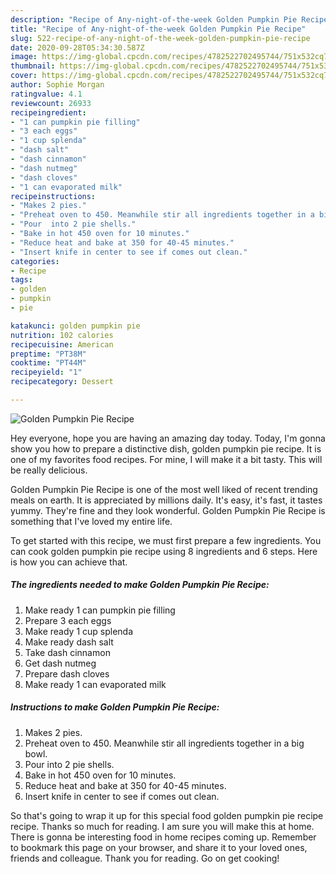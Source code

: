 ```yaml
---
description: "Recipe of Any-night-of-the-week Golden Pumpkin Pie Recipe"
title: "Recipe of Any-night-of-the-week Golden Pumpkin Pie Recipe"
slug: 522-recipe-of-any-night-of-the-week-golden-pumpkin-pie-recipe
date: 2020-09-28T05:34:30.587Z
image: https://img-global.cpcdn.com/recipes/4782522702495744/751x532cq70/golden-pumpkin-pie-recipe-recipe-main-photo.jpg
thumbnail: https://img-global.cpcdn.com/recipes/4782522702495744/751x532cq70/golden-pumpkin-pie-recipe-recipe-main-photo.jpg
cover: https://img-global.cpcdn.com/recipes/4782522702495744/751x532cq70/golden-pumpkin-pie-recipe-recipe-main-photo.jpg
author: Sophie Morgan
ratingvalue: 4.1
reviewcount: 26933
recipeingredient:
- "1 can pumpkin pie filling"
- "3 each eggs"
- "1 cup splenda"
- "dash salt"
- "dash cinnamon"
- "dash nutmeg"
- "dash cloves"
- "1 can evaporated milk"
recipeinstructions:
- "Makes 2 pies."
- "Preheat oven to 450. Meanwhile stir all ingredients together in a big bowl."
- "Pour  into 2 pie shells."
- "Bake in hot 450 oven for 10 minutes."
- "Reduce heat and bake at 350 for 40-45 minutes."
- "Insert knife in center to see if comes out clean."
categories:
- Recipe
tags:
- golden
- pumpkin
- pie

katakunci: golden pumpkin pie 
nutrition: 102 calories
recipecuisine: American
preptime: "PT38M"
cooktime: "PT44M"
recipeyield: "1"
recipecategory: Dessert

---
```



![Golden Pumpkin Pie Recipe](https://img-global.cpcdn.com/recipes/4782522702495744/751x532cq70/golden-pumpkin-pie-recipe-recipe-main-photo.jpg)

Hey everyone, hope you are having an amazing day today. Today, I'm gonna show you how to prepare a distinctive dish, golden pumpkin pie recipe. It is one of my favorites food recipes. For mine, I will make it a bit tasty. This will be really delicious.



Golden Pumpkin Pie Recipe is one of the most well liked of recent trending meals on earth. It is appreciated by millions daily. It's easy, it's fast, it tastes yummy. They're fine and they look wonderful. Golden Pumpkin Pie Recipe is something that I've loved my entire life.


To get started with this recipe, we must first prepare a few ingredients. You can cook golden pumpkin pie recipe using 8 ingredients and 6 steps. Here is how you can achieve that.

<!--inarticleads1-->

##### The ingredients needed to make Golden Pumpkin Pie Recipe:

1. Make ready 1 can pumpkin pie filling
1. Prepare 3 each eggs
1. Make ready 1 cup splenda
1. Make ready dash salt
1. Take dash cinnamon
1. Get dash nutmeg
1. Prepare dash cloves
1. Make ready 1 can evaporated milk




<!--inarticleads2-->

##### Instructions to make Golden Pumpkin Pie Recipe:

1. Makes 2 pies.
1. Preheat oven to 450. Meanwhile stir all ingredients together in a big bowl.
1. Pour  into 2 pie shells.
1. Bake in hot 450 oven for 10 minutes.
1. Reduce heat and bake at 350 for 40-45 minutes.
1. Insert knife in center to see if comes out clean.




So that's going to wrap it up for this special food golden pumpkin pie recipe recipe. Thanks so much for reading. I am sure you will make this at home. There is gonna be interesting food in home recipes coming up. Remember to bookmark this page on your browser, and share it to your loved ones, friends and colleague. Thank you for reading. Go on get cooking!
